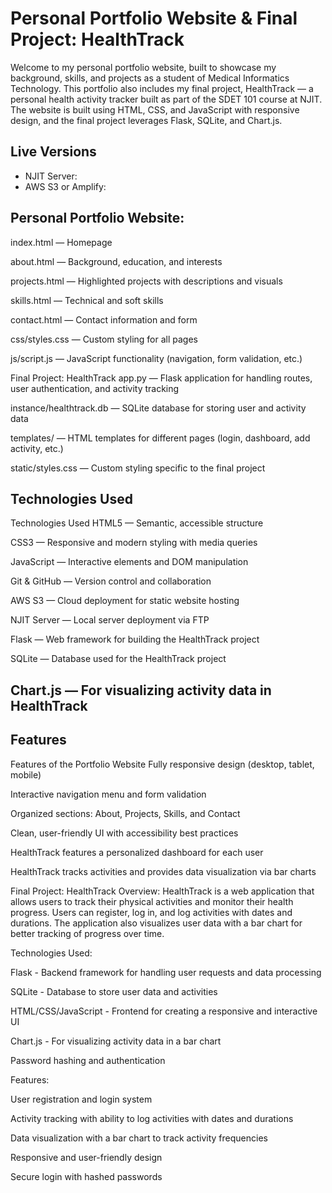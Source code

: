 # Personal Portfolio Website & Final Project: HealthTrack

Welcome to my personal portfolio website, built to showcase my background, skills, and projects as a student of Medical Informatics Technology. This portfolio also includes my final project, HealthTrack — a personal health activity tracker built as part of the SDET 101 course at NJIT. The website is built using HTML, CSS, and JavaScript with responsive design, and the final project leverages Flask, SQLite, and Chart.js.


## Live Versions
- NJIT Server: 
- AWS S3 or Amplify: 

## Personal Portfolio Website:
index.html — Homepage

about.html — Background, education, and interests

projects.html — Highlighted projects with descriptions and visuals

skills.html — Technical and soft skills

contact.html — Contact information and form

css/styles.css — Custom styling for all pages

js/script.js — JavaScript functionality (navigation, form validation, etc.)

Final Project: HealthTrack
app.py — Flask application for handling routes, user authentication, and activity tracking

instance/healthtrack.db — SQLite database for storing user and activity data

templates/ — HTML templates for different pages (login, dashboard, add activity, etc.)

static/styles.css — Custom styling specific to the final project

## Technologies Used

Technologies Used
HTML5 — Semantic, accessible structure

CSS3 — Responsive and modern styling with media queries

JavaScript — Interactive elements and DOM manipulation

Git & GitHub — Version control and collaboration

AWS S3 — Cloud deployment for static website hosting

NJIT Server — Local server deployment via FTP

Flask — Web framework for building the HealthTrack project

SQLite — Database used for the HealthTrack project

Chart.js — For visualizing activity data in HealthTrack
---

## Features

Features of the Portfolio Website
Fully responsive design (desktop, tablet, mobile)

Interactive navigation menu and form validation

Organized sections: About, Projects, Skills, and Contact

Clean, user-friendly UI with accessibility best practices

HealthTrack features a personalized dashboard for each user

HealthTrack tracks activities and provides data visualization via bar charts

Final Project: HealthTrack
Overview:
HealthTrack is a web application that allows users to track their physical activities and monitor their health progress. Users can register, log in, and log activities with dates and durations. The application also visualizes user data with a bar chart for better tracking of progress over time.

Technologies Used:

Flask - Backend framework for handling user requests and data processing

SQLite - Database to store user data and activities

HTML/CSS/JavaScript - Frontend for creating a responsive and interactive UI

Chart.js - For visualizing activity data in a bar chart

Password hashing and authentication

Features:

User registration and login system

Activity tracking with ability to log activities with dates and durations

Data visualization with a bar chart to track activity frequencies

Responsive and user-friendly design

Secure login with hashed passwords





